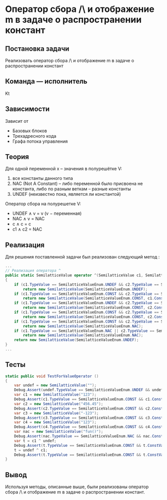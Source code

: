 # Оператор сбора /\ и отображение m в задаче о распространении констант

## Постановка задачи
Реализовать оператор сбора /\ и отображение m в задаче о распространении констант
## Команда — исполнитель
Kt

## Зависимости
Зависит от  
- Базовых блоков  
- Трехадресного кода  
- Графа потока управления 

## Теория
Для одной переменной x – значения в полурешётке V:

1. все константы данного типа
2. NAC (Not A Constant) – либо переменной было присвоена не
константа, либо по разным веткам – разные константы
3. UNDEF (неизвестно пока, является ли константой)

Оператор сбора на полурешетке V:

- UNDEF ∧ v = v (v − переменная)
- NAC ∧ v = NAC
- c ∧ c = c
- c1 ∧ c2 = NAC
## Реализация

Для решения поставленной задачи был реализован следующий метод :

```csharp
...
// Реализация оператора ^
public static SemilatticeValue operator ^(SemilatticeValue c1, SemilatticeValue c2)
{
	if (c1.TypeValue == SemilatticeValueEnum.UNDEF && c2.TypeValue == SemilatticeValueEnum.UNDEF)
		return new SemilatticeValue(SemilatticeValueEnum.UNDEF);
	if (c1.TypeValue == SemilatticeValueEnum.CONST && c2.TypeValue == SemilatticeValueEnum.UNDEF)
		return new SemilatticeValue(SemilatticeValueEnum.CONST, c1.ConstValue);
	if (c1.TypeValue == SemilatticeValueEnum.UNDEF && c2.TypeValue == SemilatticeValueEnum.CONST)
		return new SemilatticeValue(SemilatticeValueEnum.CONST, c2.ConstValue);
	if (c1.TypeValue == SemilatticeValueEnum.CONST && c2.TypeValue == SemilatticeValueEnum.CONST && c1.ConstValue == c2.ConstValue)
		return new SemilatticeValue(SemilatticeValueEnum.CONST, c2.ConstValue);
	if (c1.TypeValue == SemilatticeValueEnum.CONST && c2.TypeValue == SemilatticeValueEnum.CONST && c1.ConstValue != c2.ConstValue)
		return new SemilatticeValue(SemilatticeValueEnum.NAC);
	if (c1.TypeValue == SemilatticeValueEnum.NAC || c2.TypeValue == SemilatticeValueEnum.NAC)
		return new SemilatticeValue(SemilatticeValueEnum.NAC);
	return new SemilatticeValue(SemilatticeValueEnum.UNDEF);
}
...
```

## Тесты
```csharp
static public void TestForValueOperator ()
{
	var undef = new SemilatticeValue("");
	Debug.Assert(undef.TypeValue == SemilatticeValueEnum.UNDEF && undef.ConstValue == null);
	var c1 = new SemilatticeValue("123");
	Debug.Assert(c1.TypeValue == SemilatticeValueEnum.CONST && c1.ConstValue == "123");
	var c2 = new SemilatticeValue("456.45");
	Debug.Assert(c2.TypeValue == SemilatticeValueEnum.CONST && c2.ConstValue == "456.45");
	var c3 = new SemilatticeValue("-123");
	Debug.Assert(c3.TypeValue == SemilatticeValueEnum.CONST && c3.ConstValue == "-123");
	var c4 = new SemilatticeValue("123");
	Debug.Assert(c4.TypeValue == SemilatticeValueEnum.CONST && c4.ConstValue == "123");
	var nac = new SemilatticeValue("fun()");
	Debug.Assert(nac.TypeValue == SemilatticeValueEnum.NAC && nac.ConstValue == null);
	var t = c1 ^ undef;
	Debug.Assert(t.TypeValue == SemilatticeValueEnum.CONST && t.ConstValue == "123");
	t = undef ^ c1;
	Debug.Assert(t.TypeValue == SemilatticeValueEnum.CONST && t.ConstValue == "123");
}
```

## Вывод
Используя методы, описанные выше, были реализованы оператор сбора /\ и отображение m в задаче о распространении констант.
